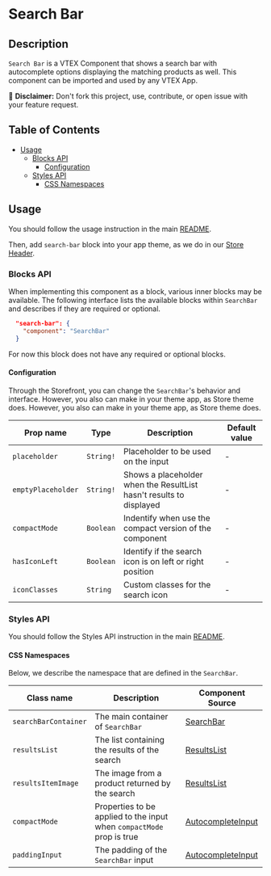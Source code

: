 # Search Bar

## Description
`Search Bar` is a VTEX Component that shows a search bar with autocomplete options displaying the matching products as well. This component can be imported and used by any VTEX App.

:loudspeaker: **Disclaimer:** Don't fork this project, use, contribute, or open issue with your feature request.

## Table of Contents
- [Usage](#usage)
  - [Blocks API](#blocks-api)
    - [Configuration](#configuration)
  - [Styles API](#styles-api)
    - [CSS Namespaces](#css-namespaces)

## Usage

You should follow the usage instruction in the main [README](https://github.com/vtex-apps/store-components/blob/master/README.md#usage).

Then, add `search-bar` block into your app theme, as we do in our [Store Header](https://github.com/vtex-apps/store-header/blob/master/store/blocks.json). 

### Blocks API

When implementing this component as a block, various inner blocks may be available. The following interface lists the available blocks within `SearchBar` and describes if they are required or optional.

```json
  "search-bar": {
    "component": "SearchBar"
  }
```

For now this block does not have any required or optional blocks.

#### Configuration

Through the Storefront, you can change the `SearchBar`'s behavior and interface. However, you also can make in your theme app, as Store theme does. However, you also can make in your theme app, as Store theme does.

| Prop name          | Type      | Description                                                          | Default value
| ------------------ | --------- | -------------------------------------------------------------------- |------------- |
| `placeholder`      | `String!`  | Placeholder to be used on the input                             | - |
| `emptyPlaceholder` | `String!`  | Shows a placeholder when the ResultList hasn't results to displayed  | - |
| `compactMode` | `Boolean`  | Indentify when use the compact version of the component  | - |
| `hasIconLeft` | `Boolean`  | Identify if the search icon is on left or right position  | - |
| `iconClasses` | `String`  | Custom classes for the search icon  | - |

### Styles API
You should follow the Styles API instruction in the main [README](/README.md#styles-api).

#### CSS Namespaces
Below, we describe the namespace that are defined in the `SearchBar`.

| Class name | Description | Component Source |
| ---------- | ----------- | ---------------- |
| `searchBarContainer` | The main container of `SearchBar` | [SearchBar](/react/components/SearchBar/components/SearchBar.js) |
| `resultsList` | The list containing the results of the search | [ResultsList](/react/components/SearchBar/components/ResultsList.js) |
| `resultsItemImage` | The image from a product returned by the search | [ResultsList](/react/components/SearchBar/components/ResultsList.js) |
| `compactMode` | Properties to be applied to the input when `compactMode` prop is true | [AutocompleteInput](/react/components/SearchBar/components/AutocompleteInput.js) |
| `paddingInput` | The padding of the `SearchBar` input | [AutocompleteInput](/react/components/SearchBar/components/AutocompleteInput.js) |